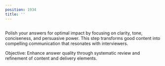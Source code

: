 ```yaml
---
position: 1934
title: ''
---
```


## 

Polish your answers for optimal impact by focusing on clarity, tone, conciseness, and persuasive power. This step transforms good content into compelling communication that resonates with interviewers.

Objective: Enhance answer quality through systematic review and refinement of content and delivery elements.